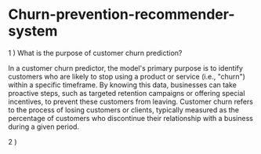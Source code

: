 # Churn-prevention-recommender-system

1 ) What is the purpose of customer churn prediction?

In a customer churn predictor, the model's primary purpose is to identify customers who are likely to stop using a product or service (i.e., "churn") within a specific timeframe. By knowing this data, businesses can take proactive steps, such as targeted retention campaigns or offering special incentives, to prevent these customers from leaving.
Customer churn refers to the process of losing customers or clients, typically measured as the percentage of customers who discontinue their relationship with a business during a given period.


2 )

